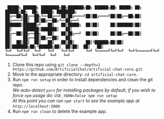 #
```
 █████╗ ██████╗ ████████╗██╗███████╗██╗ ██████╗██╗ █████╗ ██╗         ██████╗██╗  ██╗ █████╗ ████████╗
██╔══██╗██╔══██╗╚══██╔══╝██║██╔════╝██║██╔════╝██║██╔══██╗██║        ██╔════╝██║  ██║██╔══██╗╚══██╔══╝
███████║██████╔╝   ██║   ██║█████╗  ██║██║     ██║███████║██║        ██║     ███████║███████║   ██║   
██╔══██║██╔══██╗   ██║   ██║██╔══╝  ██║██║     ██║██╔══██║██║        ██║     ██╔══██║██╔══██║   ██║   
██║  ██║██║  ██║   ██║   ██║██║     ██║╚██████╗██║██║  ██║███████╗██╗╚██████╗██║  ██║██║  ██║   ██║  
╚═╝  ╚═╝╚═╝  ╚═╝   ╚═╝   ╚═╝╚═╝     ╚═╝ ╚═════╝╚═╝╚═╝  ╚═╝╚══════╝╚═╝ ╚═════╝╚═╝  ╚═╝╚═╝  ╚═╝   ╚═╝                                               
```                                                                                                       
1.  Clone this repo using `git clone --depth=1 https://github.com/ArtificialChat/artificial-chat-core.git`
2.  Move to the appropriate directory: `cd artificial-chat-core`.<br />
3.  Run `npm run setup` in order to install dependencies and clean the git repo.<br />
    _We auto-detect `yarn` for installing packages by default, if you wish to force `npm` usage do: `USE_YARN=false npm run setup`_<br />
    _At this point you can run `npm start` to see the example app at `http://localhost:3000`._
4.  Run `npm run clean` to delete the example app.

